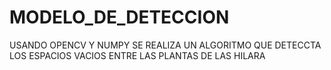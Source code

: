 # MODELO_DE_DETECCION
USANDO OPENCV Y NUMPY SE REALIZA UN ALGORITMO QUE DETECCTA LOS ESPACIOS VACIOS ENTRE LAS PLANTAS DE LAS HILARA 
